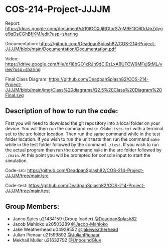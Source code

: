 # COS-214-Project-JJJJM
Report: https://docs.google.com/document/d/10lOOXJjRGtorS7gM9F1tC6DdJpZdyge9qDsCGhBfjKM/edit?usp=sharing

Documentation: https://github.com/DeadpanSplash82/COS-214-Project-JJJJM/blob/main/Documentation/Documentation.pdf

Video: https://drive.google.com/file/d/18bGO1xRJn9dCiEzLxA6UFCW9MFujStML/view?usp=sharing

Final Class Diagram: https://github.com/DeadpanSplash82/COS-214-Project-JJJJM/blob/main/img/Class%20diagrams/Q2.5%20Class%20Diagram%20Final.svg

## Description of how to run the code: 
First you will need to download the git repository into a local folder on your device. You will then run the command `cmake CMakeLists.txt` with a terminal set to the
src folder location. Then run the same command while in the test folder location. If you wish to run the unit tests then run the command `make` while in the test folder
followed by the command `./test`. If you wish to run the actual program then run the command `make` in the src folder followed by `./main`. At this point you will be
prompted for console input to start the simulation.

Code-src: https://github.com/DeadpanSplash82/COS-214-Project-JJJJM/tree/main/src

Code-test: https://github.com/DeadpanSplash82/COS-214-Project-JJJJM/tree/main/test

## Group Members:
- Janco Spies u21434159 (Group leader) [@DeadpanSplash82](https://github.com/DeadpanSplash82)
- Jacob Mahloko u20503289 [@Jacob-Mahloko](https://github.com/Jacob-Mahloko)
- Jake Weatherhead u04929552 [@jakeweatherhead](https://github.com/jakeweatherhead)
- Julian Pienaar u21599892 [@JulianPienaar](https://github.com/JulianPienaar)
- Mekhail Muller u21632792 [@UnboundGlue](https://github.com/UnboundGlue)
